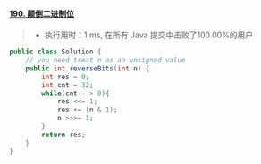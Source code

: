 #### [190. 颠倒二进制位](https://leetcode-cn.com/problems/reverse-bits/)

> - 执行用时：1 ms, 在所有 Java 提交中击败了100.00%的用户

```java
public class Solution {
    // you need treat n as an unsigned value
    public int reverseBits(int n) {
        int res = 0;
        int cnt = 32;
        while(cnt-- > 0){
            res <<= 1;
            res += (n & 1);
            n >>>= 1;
        }
        return res;
    }
}
```

